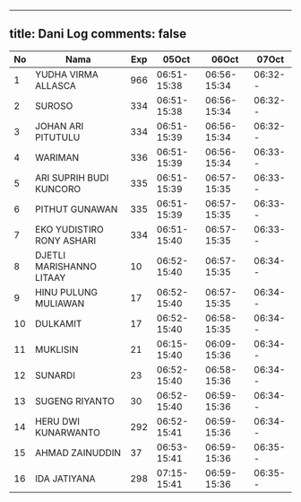 
---
title: Dani Log
comments: false
---

| No | Nama | Exp | 05Oct | 06Oct | 07Oct |
|-----|-----|-----|-----|-----|-----|
| 1 | YUDHA VIRMA ALLASCA  | 966 | 06:51-15:38 | 06:56-15:34 | 06:32-- |
| 2 | SUROSO  | 334 | 06:51-15:38 | 06:56-15:34 | 06:32-- |
| 3 | JOHAN ARI PITUTULU  | 334 | 06:51-15:39 | 06:56-15:34 | 06:32-- |
| 4 | WARIMAN  | 336 | 06:51-15:39 | 06:56-15:34 | 06:33-- |
| 5 | ARI SUPRIH BUDI KUNCORO  | 335 | 06:51-15:39 | 06:57-15:35 | 06:33-- |
| 6 | PITHUT GUNAWAN  | 335 | 06:51-15:39 | 06:57-15:35 | 06:33-- |
| 7 | EKO YUDISTIRO RONY ASHARI  | 334 | 06:51-15:40 | 06:57-15:35 | 06:33-- |
| 8 | DJETLI MARISHANNO LITAAY  | 10 | 06:52-15:40 | 06:57-15:35 | 06:34-- |
| 9 | HINU PULUNG MULIAWAN  | 17 | 06:52-15:40 | 06:57-15:35 | 06:34-- |
| 10 | DULKAMIT  | 17 | 06:52-15:40 | 06:58-15:35 | 06:34-- |
| 11 | MUKLISIN  | 21 | 06:15-15:40 | 06:09-15:36 | 06:34-- |
| 12 | SUNARDI  | 23 | 06:52-15:40 | 06:58-15:36 | 06:34-- |
| 13 | SUGENG RIYANTO  | 30 | 06:52-15:40 | 06:59-15:36 | 06:34-- |
| 14 | HERU DWI KUNARWANTO  | 292 | 06:52-15:41 | 06:59-15:36 | 06:34-- |
| 15 | AHMAD ZAINUDDIN  | 37 | 06:53-15:41 | 06:59-15:36 | 06:35-- |
| 16 | IDA JATIYANA  | 298 | 07:15-15:41 | 06:59-15:36 | 06:35-- |
